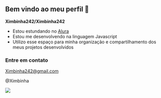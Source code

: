 ## Bem vindo ao meu perfil 👋

**Ximbinha242/Ximbinha242**

- Estou estundando no [Alura](https://www.alura.com.br)
- Estou me desenvolvendo na linguagem Javascript
- Utilizo esse espaço para minha organização e compartilhamento dos meus projetos desenvolvidos

### Entre em contato

Ximbinha242@gmail.com

@Ximbinha

![](https://media1.tenor.com/m/6lAnNkD-4LUAAAAC/receba-luva-de-pedreiro.gif)
